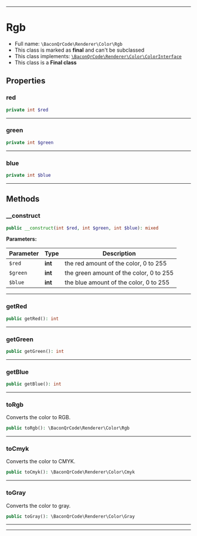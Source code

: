 ***

# Rgb





* Full name: `\BaconQrCode\Renderer\Color\Rgb`
* This class is marked as **final** and can't be subclassed
* This class implements:
[`\BaconQrCode\Renderer\Color\ColorInterface`](./ColorInterface.md)
* This class is a **Final class**



## Properties


### red



```php
private int $red
```






***

### green



```php
private int $green
```






***

### blue



```php
private int $blue
```






***

## Methods


### __construct



```php
public __construct(int $red, int $green, int $blue): mixed
```








**Parameters:**

| Parameter | Type | Description |
|-----------|------|-------------|
| `$red` | **int** | the red amount of the color, 0 to 255 |
| `$green` | **int** | the green amount of the color, 0 to 255 |
| `$blue` | **int** | the blue amount of the color, 0 to 255 |




***

### getRed



```php
public getRed(): int
```











***

### getGreen



```php
public getGreen(): int
```











***

### getBlue



```php
public getBlue(): int
```











***

### toRgb

Converts the color to RGB.

```php
public toRgb(): \BaconQrCode\Renderer\Color\Rgb
```











***

### toCmyk

Converts the color to CMYK.

```php
public toCmyk(): \BaconQrCode\Renderer\Color\Cmyk
```











***

### toGray

Converts the color to gray.

```php
public toGray(): \BaconQrCode\Renderer\Color\Gray
```











***


***

